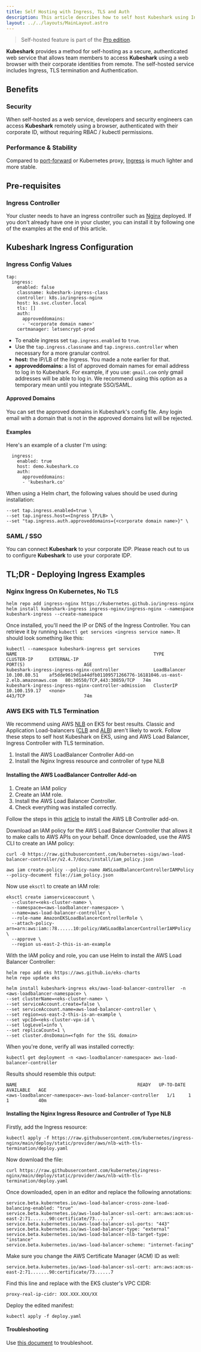 ```yaml
---
title: Self Hosting with Ingress, TLS and Auth
description: This article describes how to self host Kubeshark using Ingress and an IDP.
layout: ../../layouts/MainLayout.astro
---
```


> Self-hosted feature is part of the [Pro edition](https://kubeshark.co/pricing).

**Kubeshark** provides a method for self-hosting as a secure, authenticated web service that allows team members to access **Kubeshark** using a web browser with their corporate identities from remote. The self-hosted service includes Ingress, TLS termination and Authentication.

## Benefits

### Security

When self-hosted as a web service, developers and security engineers can access **Kubeshark** remotely using a browser, authenticated with their corporate ID, without requiring RBAC / kubectl permissions.

### Performance & Stability

Compared to [port-forward](https://kubernetes.io/docs/tasks/access-application-cluster/port-forward-access-application-cluster/) or Kubernetes proxy, [Ingress](https://kubernetes.io/docs/concepts/services-networking/ingress/) is much lighter and more stable.

## Pre-requisites

### Ingress Controller

Your cluster needs to have an ingress controller such as [Nginx](https://www.nginx.com/products/nginx-ingress-controller/) deployed. If you don't already have one in your cluster, you can install it by following one of the examples at the end of this article.

## Kubeshark Ingress Configuration

### Ingress Config Values

```shell
tap:
  ingress:
    enabled: false
    classname: kubeshark-ingress-class
    controller: k8s.io/ingress-nginx
    host: ks.svc.cluster.local
    tls: []
    auth:
      approveddomains: 
      - '<corporate domain name>'
    certmanager: letsencrypt-prod
```

- To enable ingress set `tap.ingress.enabled` to `true`.
- Use the `tap.ingress.classname` and `tap.ingress.controller` when necessary for a more granular control.
- **host:** the IP/LB of the Ingress. You made a note earlier for that.
- **approveddomains:** a list of approved domain names for email address to log in to Kubeshark. For example, if you use: `gmail.com` only gmail addresses will be able to log in. We recommend using this option as a temporary mean until you integrate SSO/SAML.

#### Approved Domains

You can set the approved domains in Kubeshark's config file. Any login email with a domain that is not in the approved domains list will be rejected.

#### Examples

Here's an example of a cluster I'm using:
```shell
  ingress:
    enabled: true
    host: demo.kubeshark.co
    auth:
      approveddomains: 
      - 'kubeshark.co'
```
When using a Helm chart, the following values should be used during installation:
```shell
--set tap.ingress.enabled=true \
--set tap.ingress.host=<Ingress IP/LB> \
--set "tap.ingress.auth.approveddomains={<corporate domain name>}" \
```

### SAML / SSO
You can connect **Kubeshark** to your corporate IDP. Please reach out to us to configure **Kubeshark** to use your corporate IDP.

## TL;DR - Deploying Ingress Examples

### Nginx Ingress On Kubernetes, No TLS

```shell
helm repo add ingress-nginx https://kubernetes.github.io/ingress-nginx
helm install kubeshark-ingress ingress-nginx/ingress-nginx --namespace kubeshark-ingress --create-namespace
```
Once installed, you'll need the IP or DNS of the Ingress Controller. You can retrieve it by running `kubectl get services <ingress service name>`. It should look something like this:

```shell
kubectl --namespace kubeshark-ingress get services
NAME                                                   TYPE           CLUSTER-IP      EXTERNAL-IP                                                             PORT(S)                      AGE
kubeshark-ingress-ingress-nginx-controller             LoadBalancer   10.100.80.51    af5dde9619d1a44dfb01109571266776-16181046.us-east-2.elb.amazonaws.com   80:30550/TCP,443:30859/TCP   74m
kubeshark-ingress-ingress-nginx-controller-admission   ClusterIP      10.100.159.17   <none>                                                                  443/TCP                      74m
```

### AWS EKS with TLS Termination

We recommend using AWS [NLB](https://docs.aws.amazon.com/elasticloadbalancing/latest/network/introduction.html) on EKS for best results. Classic and Application Load-balancers ([CLB](https://docs.aws.amazon.com/elasticloadbalancing/latest/classic/introduction.html) and [ALB](https://docs.aws.amazon.com/elasticloadbalancing/latest/application/introduction.html)) aren't likely to work. Follow these steps to self host Kubeshark on EKS, using and AWS Load Balancer, Ingress Controller with TLS termination.

1. Install the AWS LoadBalancer Controller Add-on
2. Install the Nginx Ingress resource and controller of type NLB

#### Installing the AWS LoadBalancer Controller Add-on

1. Create an IAM policy
2. Create an IAM role.
3. Install the AWS Load Balancer Controller.
4. Check everything was installed correctly.

Follow the steps in this [article](https://docs.aws.amazon.com/eks/latest/userguide/aws-load-balancer-controller.html) to install the AWS LB Controller add-on.

Download an IAM policy for the AWS Load Balancer Controller that allows it to make calls to AWS APIs on your behalf. Once downloaded, use the AWS CLI to create an IAM policy:

```shell
curl -O https://raw.githubusercontent.com/kubernetes-sigs/aws-load-balancer-controller/v2.4.7/docs/install/iam_policy.json

aws iam create-policy --policy-name AWSLoadBalancerControllerIAMPolicy --policy-document file://iam_policy.json
```

Now use `eksctl` to create an IAM role:

```shell
eksctl create iamserviceaccount \
  --cluster=<eks-cluster-name> \
  --namespace=<aws-loadbalancer-namespace> \
  --name=aws-load-balancer-controller \
  --role-name AmazonEKSLoadBalancerControllerRole \
  --attach-policy-arn=arn:aws:iam::78......10:policy/AWSLoadBalancerControllerIAMPolicy \
  --approve \
  --region us-east-2-this-is-an-example
```

With the IAM policy and role, you can use Helm to install the AWS Load Balancer Controller:

```shell
helm repo add eks https://aws.github.io/eks-charts
helm repo update eks

helm install kubeshark-ingress eks/aws-load-balancer-controller  -n <aws-loadbalancer-namespace> \
--set clusterName=<eks-cluster-name> \
--set serviceAccount.create=false \
--set serviceAccount.name=aws-load-balancer-controller \
--set region=us-east-2-this-is-an-example \
--set vpcId=<eks-cluster-vpx-id \
--set logLevel=info \
--set replicaCount=1 \
--set cluster.dnsDomain=<fqdn for the SSL domain>
```
When you're done, verify all was installed correctly:

```shell
kubectl get deployment -n <aws-loadbalancer-namespace> aws-load-balancer-controller
```

Results should resemble this output:

```shell
NAME                                             READY   UP-TO-DATE   AVAILABLE   AGE
<aws-loadbalancer-namespace>-aws-load-balancer-controller   1/1     1            1           40m
```
#### Installing the Nginx Ingress Resource and Controller of Type NLB

Firstly, add the Ingress resource:

```shell
kubectl apply -f https://raw.githubusercontent.com/kubernetes/ingress-nginx/main/deploy/static/provider/aws/nlb-with-tls-termination/deploy.yaml
```

Now download the file:

```shell
curl https://raw.githubusercontent.com/kubernetes/ingress-nginx/main/deploy/static/provider/aws/nlb-with-tls-termination/deploy.yaml
```

Once downloaded, open in an editor and replace the following annotations:

```shell
service.beta.kubernetes.io/aws-load-balancer-cross-zone-load-balancing-enabled: "true"
service.beta.kubernetes.io/aws-load-balancer-ssl-cert: arn:aws:acm:us-east-2:71.......90:certificate/73......7
service.beta.kubernetes.io/aws-load-balancer-ssl-ports: "443"
service.beta.kubernetes.io/aws-load-balancer-type: "external"
service.beta.kubernetes.io/aws-load-balancer-nlb-target-type: "instance"
service.beta.kubernetes.io/aws-load-balancer-scheme: "internet-facing"
```

Make sure you change the AWS Certificate Manager (ACM) ID as well:

```shell
service.beta.kubernetes.io/aws-load-balancer-ssl-cert: arn:aws:acm:us-east-2:71.......90:certificate/73......7
```

Find this line and replace with the EKS cluster's VPC CIDR:

```shell
proxy-real-ip-cidr: XXX.XXX.XXX/XX
```

Deploy the edited manifest:

```shell
kubectl apply -f deploy.yaml
```

#### Troubleshooting

Use [this document](https://repost.aws/knowledge-center/load-balancer-troubleshoot-creating) to troubleshoot.
